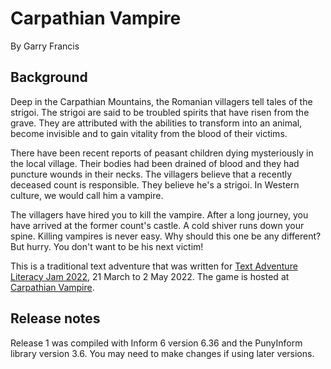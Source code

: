 # Carpathian Vampire

By Garry Francis

## Background

Deep in the Carpathian Mountains, the Romanian villagers tell tales of the strigoi. The strigoi are said to be troubled spirits that have risen from the grave. They are attributed with the abilities to transform into an animal, become invisible and to gain vitality from the blood of their victims.

There have been recent reports of peasant children dying mysteriously in the local village. Their bodies had been drained of blood and they had puncture wounds in their necks. The villagers believe that a recently deceased count is responsible. They believe he's a strigoi. In Western culture, we would call him a vampire.

The villagers have hired you to kill the vampire. After a long journey, you have arrived at the former count's castle. A cold shiver runs down your spine. Killing vampires is never easy. Why should this one be any different? But hurry. You don't want to be his next victim!

This is a traditional text adventure that was written for [Text Adventure Literacy Jam 2022](https://itch.io/jam/talp2022), 21 March to 2 May 2022. The game is hosted at [Carpathian Vampire](https://warrigal.itch.io/carpathian-vampire).

## Release notes

Release 1 was compiled with Inform 6 version 6.36 and the PunyInform library version 3.6. You may need to make changes if using later versions.

